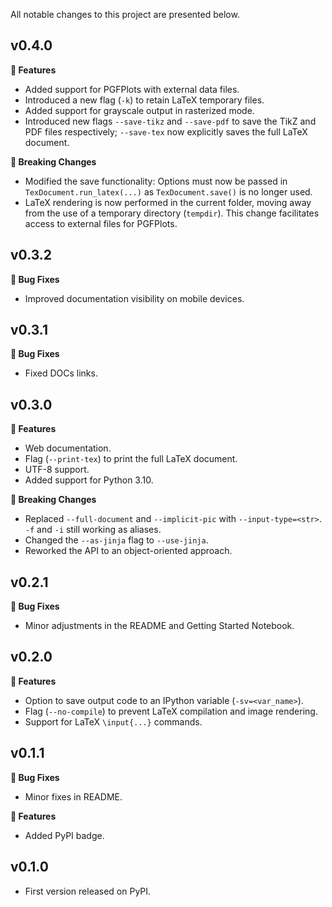 All notable changes to this project are presented below.

## v0.4.0

**🚀 Features**

- Added support for PGFPlots with external data files.
- Introduced a new flag (`-k`) to retain LaTeX temporary files.
- Added support for grayscale output in rasterized mode.
- Introduced new flags `--save-tikz` and `--save-pdf` to save the TikZ and PDF files respectively; `--save-tex` now explicitly saves the full LaTeX document.

**🚨 Breaking Changes**

- Modified the save functionality: Options must now be passed in `TexDocument.run_latex(...)` as `TexDocument.save()` is no longer used.
- LaTeX rendering is now performed in the current folder, moving away from the use of a temporary directory (`tempdir`). This change facilitates access to external files for PGFPlots.

## v0.3.2

**🐞 Bug Fixes**

- Improved documentation visibility on mobile devices.

## v0.3.1

**🐞 Bug Fixes**

- Fixed DOCs links.

## v0.3.0

**🚀 Features**

- Web documentation.
- Flag (`--print-tex`) to print the full LaTeX document.
- UTF-8 support.
- Added support for Python 3.10.

**🚨 Breaking Changes**

- Replaced `--full-document` and `--implicit-pic` with `--input-type=<str>`. `-f` and `-i` still working as aliases.
- Changed the `--as-jinja` flag to `--use-jinja`.
- Reworked the API to an object-oriented approach.

## v0.2.1

**🐞 Bug Fixes**

- Minor adjustments in the README and Getting Started Notebook.

## v0.2.0

**🚀 Features**

- Option to save output code to an IPython variable (`-sv=<var_name>`).
- Flag (`--no-compile`) to prevent LaTeX compilation and image rendering.
- Support for LaTeX `\input{...}` commands.

## v0.1.1

**🐞 Bug Fixes**

- Minor fixes in README.

**🚀 Features**

- Added PyPI badge.

## v0.1.0

- First version released on PyPI.
